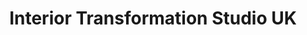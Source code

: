 ---
title: "Interior Transformation Studio UK"
url: /banstead/interior-transformation-studio-uk/
shop: interior decoration
---